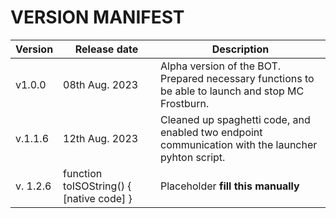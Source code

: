 # VERSION MANIFEST

| Version | Release date | Description |
|--|--|--|
|v1.0.0 | 08th Aug. 2023| Alpha version of the BOT. Prepared necessary functions to be able to launch and stop MC Frostburn.
|v.1.1.6 | 12th Aug. 2023 | Cleaned up spaghetti code, and enabled two endpoint communication with the launcher pyhton script.
|v. 1.2.6 | function toISOString() { [native code] } | Placeholder **fill this manually** |